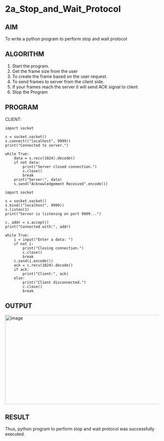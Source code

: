 # 2a_Stop_and_Wait_Protocol
## AIM 
To write a python program to perform stop and wait protocol
## ALGORITHM
1. Start the program.
2. Get the frame size from the user
3. To create the frame based on the user request.
4. To send frames to server from the client side.
5. If your frames reach the server it will send ACK signal to client
6. Stop the Program
## PROGRAM
CLIENT:
```
import socket

s = socket.socket()
s.connect(("localhost", 9999))
print("Connected to server.")

while True:
    data = s.recv(1024).decode()
    if not data:
        print("Server closed connection.")
        s.close()
        break
    print("Server:", data)
    s.send("Acknowledgement Received".encode())
```
```
import socket

s = socket.socket()
s.bind(("localhost", 9999))
s.listen(1)
print("Server is listening on port 9999...")

c, addr = s.accept()
print("Connected with:", addr)

while True:
    i = input("Enter a data: ")
    if not i:
        print("Closing connection.")
        c.close()
        break
    c.send(i.encode())
    ack = c.recv(1024).decode()
    if ack:
        print("Client:", ack)
    else:
        print("Client disconnected.")
        c.close()
        break
```

## OUTPUT
<img width="1287" height="292" alt="image" src="https://github.com/user-attachments/assets/c9baff7f-b8ad-4a07-89ce-8a20c17b2c59" />

## RESULT
Thus, python program to perform stop and wait protocol was successfully executed.
